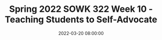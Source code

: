 ---
layout: single_presentation
name: spring-2022-sowk-322-week-10-teaching-students-to-self-advocate.md
title: "Spring 2022 SOWK 322 Week 10 - Teaching Students to Self-Advocate"
date:  2022-03-20 08:00:00
presentation_id: OXp40z
permalink: /OXp40z/
redirect_from:
  - /presentations/OXp40z/spring-2022-sowk-322-week-10-teaching-students-to-self-advocate
slides: 
  - slide_name: deck-8088-large-0.jpeg
    slide_text: >
      <p>Jacob Campbell, LICSW at Heritage University SOWK 322 Spring 2022
      TEACHING STUDENTS TO SELF-ADVOCATE
      Week 10 Lecture Video
      Photo by Sharon McCutcheon on Unsplash</p>
      
  - slide_name: deck-8088-large-1.jpeg
    slide_text: >
      <p>AGENDA ➤
      Mid-semester feedback
      ➤
      Week check-in
      ➤
      Teaching students to self-advocate</p>
      
  - slide_name: deck-8088-large-2.jpeg
    slide_text: >
      <p>MIDCOURSE FEEDBACK Response Rate
      9
      Some of the feedback of what isn’t working The multitude of assignments
      20
      Responded Didn’t Respond
      Overload of information Timeline for forums</p>
      
  - slide_name: deck-8088-large-3.jpeg
    slide_text: >
      <p>A-03B: GROUP PRESENTATION SELF-REFLECTION QUESTIONNAIRE
      13 or so of you did not complete this a couple of weeks ago. There are still 9 people who haven’t done it. Just email me at campbell_j@heritage.edu and ask me to open it and I will if you ask me this week.</p>
      
  - slide_name: deck-8088-large-4.jpeg
    slide_text: >
      <p>THIS WEEK IN SOWK 322 ➤
      Read Chapter 11
      ➤
      Watch the NJC Video
      ➤
      Watch this lecture video
      ➤
      Make at least three replies in the forums Chapter 11 Discussion Prompts Trust and Relationship Building The Communication Bill of Rights and Communicating Across Disabilities Connecting with Disability Through Film</p>
      
  - slide_name: deck-8088-large-5.jpeg
    slide_text: >
      <p>“
      Serving as a disability educator is about facilitating the process of identity development and self-advocacy that is so crucial to learning. (McCarthy, 2017, p. 11)</p>
      
  - slide_name: deck-8088-large-6.jpeg
    slide_text: >
      <p>The foundation of self-advocacy is…
      SELF-AWARENESS SELF-REALIZATION
      The graphic is from the same paper.
      (Downing et al. 2007)</p>
      
  - slide_name: deck-8088-large-7.jpeg
    slide_text: >
      <p>HOW IT GETS IMPLEMENTED
      ➤
      It can be a speci c goal on the IEP
      ➤
      Through direct instruction.
      ➤
      Walking students through the process
      fi
      Martin et al (1993) explain how self-advocacy ts within the IEP and transition plans throughout the entire academic career
      fi
      ➤</p>
      
  - slide_name: deck-8088-large-8.jpeg
    slide_text: >
      <p>REFERENCE Downing, J. A., Earles-Vollrath, T., &amp; Schreiner, M. B. (2007). E ective self-advocacy: What students and special educators need to know. Intervention in School and Clinic, 42(5), 300-304. https://doi.org/10.1177/10534512070420050701 Martin, J. E., Huber Marshall, L., &amp; Maxson, L. L. (1993). Transition policy: Infusing selfdetermination and self-advocacy into transition programs. Career Development for Exceptional Individuals, 16(1), 53-61. https://doi.org/10.1177/088572889301600105
      ff
      McCarthy, D. (2007). Teaching self-advocacy to students with disabilities. About Campus: Enriching the Student Learning Experience, 12(5), 10-16. https://doi.org/10.1002/abc.225</p>
      
presentation_description: >
  <p>In my lecture video, <a href="https://heritage.hosted.panopto.com/Panopto/Pages/Viewer.aspx?id=3ed9aa97-379b-4874-86ca-ae5e005e2900" target="_blank" rel="noopener">Week 10 - Teaching Students to Self-Advocate</a>, I talk about three different papers about this topic. First, <a href="https://myheritage.heritage.edu/ICS/Portlets/ICS/Handoutportlet/viewhandler.ashx?handout_id=680e40a4-d016-495d-b9cc-effa2c7d679a" target="_blank" rel="noopener">McCarthy (2017)</a> provides an example of self-advocacy and youth with disabilities through the example of an encounter with a student. Second, <a href="https://myheritage.heritage.edu/ICS/Portlets/ICS/Handoutportlet/viewhandler.ashx?handout_id=680e40a4-d016-495d-b9cc-effa2c7d679a" target="_blank" rel="noopener">Downing et al. (2007)</a> is a study that was helping to identify how to track self-advocacy.  Finally, <a href="https://myheritage.heritage.edu/ICS/Portlets/ICS/Handoutportlet/viewhandler.ashx?handout_id=36761aaf-abf6-4f90-89d4-548b3462440a" target="_blank" rel="noopener">Martin et al. (1993)</a> is an older paper, but it describes what developing a transition plan is and how self-advocacy can fit throughout the K-12 experience for students. I’ve uploaded all of the articles and linked the above if you would like to read them.</p>
  
downloadable_slides: deck-8088.pdf
slides_count: 9
header:
  teaser: deck-8088-thumb-0.jpeg
presentation_video: >
  <iframe src="https://heritage.hosted.panopto.com/Panopto/Pages/Embed.aspx?id=3ed9aa97-379b-4874-86ca-ae5e005e2900&autoplay=false&offerviewer=true&showtitle=true&showbrand=true&captions=false&interactivity=all" height="405" width="720" style="border: 1px solid #464646;" allowfullscreen allow="autoplay"></iframe>
location: "Heritage University"
tags:
  - Heritage University
  - BASW Program
  - SOWK 322
---